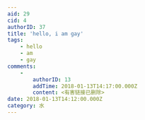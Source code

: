 ```yaml
---
aid: 29
cid: 4
authorID: 37
title: 'hello, i am gay'
tags:
    - hello
    - am
    - gay
comments:
    -
        authorID: 13
        addTime: 2018-01-13T14:17:00.000Z
        content: <有害链接已删除>
date: 2018-01-13T14:12:00.000Z
category: 水
---
```




